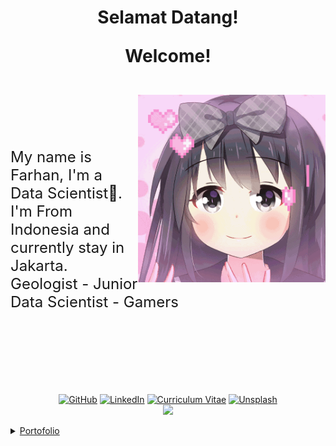 <h1 align="center">
Selamat Datang! 

Welcome!
</br>
</h1>


</br>
<img hight="500" width="300" alt="GIF2" align="right" src="assets/1.gif">
</br>
</br>
</br>
</br>
</br>
<font size="5">
My name is Farhan, I'm a Data Scientist📝. <br>
I'm From Indonesia and currently stay in Jakarta. <br>
Geologist - Junior Data Scientist - Gamers <br>
</font>

</br>
</br>
</br>
</br>
</br>
</br>
</br>

<p align="center">	
	<a href="https://github.com/burjoawl"><img src="https://img.shields.io/badge/GitHub-636e72?style=flat-square" alt="GitHub"></a>
	<a href="https://www.linkedin.com/in/farhan-salimuddin"><img src="https://img.shields.io/badge/LinkedIn-0984e3?style=flat-square" alt="LinkedIn"></a>
	<a href="https://burjoawl.github.io/cv"><img src="https://img.shields.io/badge/Curriculum Vitae-8A2BE2?style=flat-square" alt="Curriculum Vitae"></a>
	<a href="https://unsplash.com/@farhnsalimuddin"><img src="https://img.shields.io/badge/Unsplash-000?style=flat-square" alt="Unsplash"></a> <br>
	<a href="https://u8views.com/github/burjoawl"><img src="https://u8views.com/api/v1/github/profiles/54223308/views/day-week-month-total-count.svg"></a>
</p>


<details>
<summary>
  <a align="center" href="https://github.com/burjoawl/Burrs_Portofolio">Portofolio</a>
</summary>

- [Projects](https://github.com/burjoawl/Burrs_Portofolio/tree/main/Projects)
	+ [Prosper Loan](https://github.com/burjoawl/H8-TalentFairV7-ProsperLoanDataset)
	+ [Jakarta Flood](https://github.com/burjoawl/Burrs_Portofolio/tree/main/Projects/Jakarta%20Flood)
	+ [Windows Store](https://github.com/burjoawl/Burrs_Portofolio/tree/main/Projects/Windows%20Store)
- [Some Assignment](https://github.com/burjoawl/Burrs_Portofolio/tree/main/Assignments)
	+ [Cosine Similarity](https://github.com/burjoawl/Burrs_Portofolio/tree/main/Assignments/Cosine%20Similarity)
    + [Covid Indonesia](https://github.com/burjoawl/Burrs_Portofolio/tree/main/Assignments/Covid%20Indonesia)
    + [Lithium Ion](https://github.com/burjoawl/Burrs_Portofolio/tree/main/Assignments/Lithium%20Ion)
	+ [TDS Landfill](https://github.com/burjoawl/Burrs_Portofolio/tree/main/Assignments/TDS%20Landfill)
	+ [The Look](https://github.com/burjoawl/Burrs_Portofolio/tree/main/Assignments/The%20Look)
- Side Project
	+ [Discord Bot](https://github.com/burjoawl/Discord_Bot)


</details>
<br>



<!--
**burjoawl/burjoawl** is a ✨ _special_ ✨ repository because its `README.md` (this file) appears on your GitHub profile.

Here are some ideas to get you started:

- 🔭 I’m currently working on ...
- 🌱 I’m currently learning ...
- 👯 I’m looking to collaborate on ...
- 🤔 I’m looking for help with ...
- 💬 Ask me about ...
- 📫 How to reach me: ...
- 😄 Pronouns: ...
- ⚡ Fun fact: ...
-->
